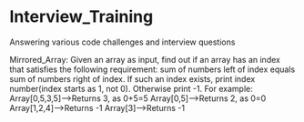 # Interview_Training
Answering various code challenges and interview questions


Mirrored_Array:
Given an array as input, find out if an array has an index that satisfies the following requirement:
sum of numbers left of index equals sum of numbers right of index.
If such an index exists, print index number(index starts as 1, not 0). 
Otherwise print -1.
For example:
Array[0,5,3,5]-->Returns 3, as 0+5=5
Array[0,5]-->Returns 2, as 0=0
Array[1,2,4]-->Returns -1
Array[3]-->Returns -1
